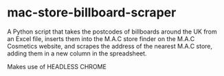 # mac-store-billboard-scraper
A Python script that takes the postcodes of billboards around the UK from an Excel file, inserts them into the M.A.C store finder on the M.A.C Cosmetics website, and scrapes the address of the nearest M.A.C store, adding them in a new column in the spreadsheet.

Makes use of HEADLESS CHROME
